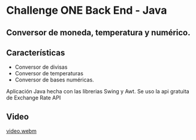 # Challenge ONE Back End - Java
## Conversor de moneda, temperatura y numérico.
## Características

- Conversor de divisas
- Conversor de temperaturas
- Conversor de bases numéricas.

Aplicación Java hecha con las librerias Swing y Awt. Se uso la api gratuita de Exchange Rate API

## Video
[video.webm](https://github.com/d3vNull64/conversor-moneda-java/assets/83522184/72469e90-f283-499f-a642-5eaf8ddaa54f)
